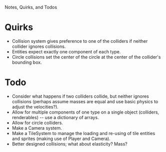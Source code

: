 Notes, Quirks, and Todos

# Quirks

* Collision system gives preference to one of the colliders if neither collider ignores collisions.
* Entities expect exactly one component of each type.
* Circle collisions set the center of the circle at the center of the collider's bounding box.

# Todo

* Consider what happens if two colliders collide, but neither ignores collisions (perhaps assume masses are equal and use basic physics to adjust the velocities?).
* Allow for multiple components of one type on a single object (colliders, renderables) -- use a dictionary of arrays.
* Allow for circle colliders.
* Make a Camera system.
* Make a TileSystem to manage the loading and re-using of tile entities and sprites (making use of Player and Camera).
* Better designed collisions; what about elasticity? Mass?